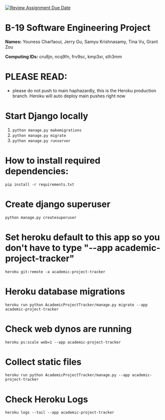 [![Review Assignment Due Date](https://classroom.github.com/assets/deadline-readme-button-22041afd0340ce965d47ae6ef1cefeee28c7c493a6346c4f15d667ab976d596c.svg)](https://classroom.github.com/a/bknTyRar)
# B-19 Software Engineering Project

__Names:__ Youness Charfaoui, Jerry Gu, Samyu Krishnasamy, Tina Vu, Grant Zou

__Computing IDs:__ cru8jn, ncq9fn, frv9sc, kmp3xr, sth3mm

# PLEASE READ:
- please do not push to main haphazardly, this is the Heroku production branch. Heroku will auto deploy main pushes right now

# Start Django locally
1. `python manage.py makemigrations`
2. `python manage.py migrate`
3. `python manage.py runserver`

# How to install required dependencies:
`pip install -r requirements.txt`

# Create django superuser
`python manage.py createsuperuser`

# Set heroku default to this app so you don't have to type "--app academic-project-tracker"
`heroku git:remote -a academic-project-tracker`

# Heroku database migrations
`heroku run python AcademicProjectTracker/manage.py migrate --app academic-project-tracker`

# Check web dynos are running
`heroku ps:scale web=1 --app academic-project-tracker`

# Collect static files
`heroku run python AcademicProjectTracker/manage.py --app academic-project-tracker`

# Check Heroku Logs
`heroku logs --tail --app academic-project-tracker`